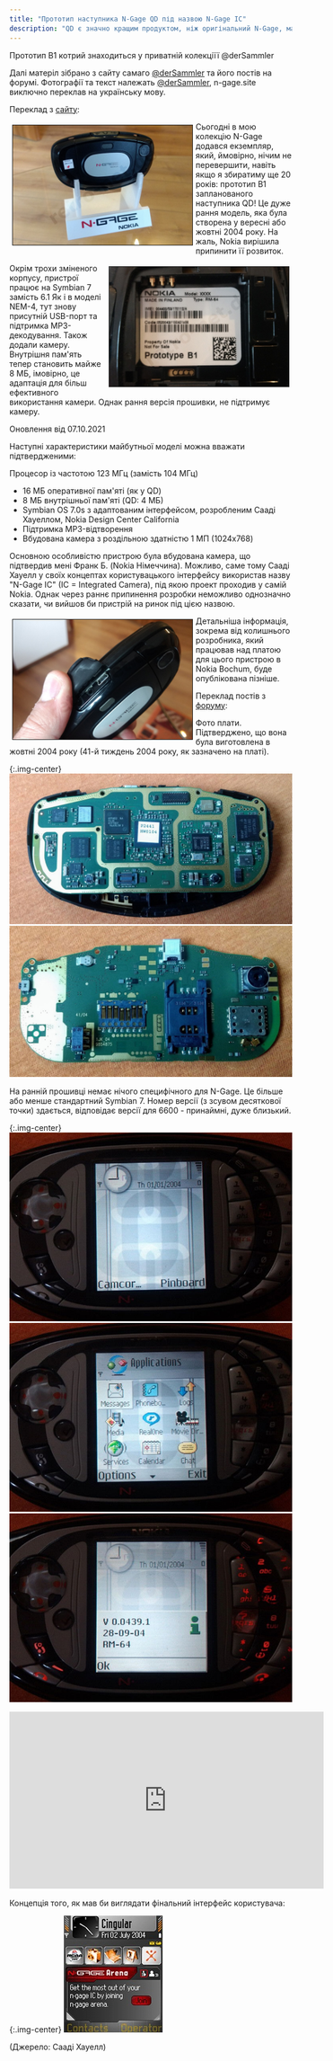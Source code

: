 ```yaml
---
title: "Прототип наступника N-Gage QD під назвою N-Gage IC"
description: "QD є значно кращим продуктом, ніж оригінальний N-Gage, маючи як менший розмір, так і новий механізм заміни ігрових карток... [Цей пристрій] рекомендується. -- Mobile Burn"
---
```


Прототип B1 котрий знаходиться у приватній колекціїї @derSammler

Далі матеріл зібрано з сайту самаго [@derSammler](http://retro-net.de/) та його постів на форумі. Фотографії та текст належать [@derSammler](http://retro-net.de/), n-gage.site виключно переклав на українську мову.

Переклад з [сайту](http://retro-net.de/exklusiv-prototyp-des-n-gage-qd-nachfolgers-gefunden.html):

<img alt="n-gage-ic" src="/n-gage/articles/IMG_20211001_174153877.jpg" width="320" height="213.33333333333" vspace="5" hspace="5" border="1" align="left">

Сьогодні в мою колекцію N-Gage додався екземпляр, який, ймовірно, нічим не перевершити, навіть якщо я збиратиму ще 20 років: прототип B1 запланованого наступника QD! Це дуже рання модель, яка була створена у вересні або жовтні 2004 року. На жаль, Nokia вирішила припинити її розвиток.

<img alt="n-gage-ic" src="/n-gage/articles/IMG_20211001_174227139.jpg" width="320" height="213.33333333333" vspace="5" hspace="5" border="1" align="right">


Окрім трохи зміненого корпусу, пристрої працює на Symbian 7 замість 6.1 Як і в моделі NEM-4, тут знову присутній USB-порт та підтримка MP3-декодування. Також додали камеру. Внутрішня пам'ять тепер становить майже 8 МБ, імовірно, це адаптація для більш ефективного використання камери. Однак рання версія прошивки, не підтримує камеру.

Оновлення від 07.10.2021

Наступні характеристики майбутньої моделі можна вважати підтвердженими:

Процесор із частотою 123 МГц (замість 104 МГц)
* 16 МБ оперативної пам'яті (як у QD)
* 8 МБ внутрішньої пам'яті (QD: 4 МБ)
* Symbian OS 7.0s з адаптованим інтерфейсом, розробленим Сааді Хауеллом, Nokia Design Center California
* Підтримка MP3-відтворення
* Вбудована камера з роздільною здатністю 1 МП (1024x768)

Основною особливістю пристрою була вбудована камера, що підтвердив мені Франк Б. (Nokia Німеччина). Можливо, саме тому Сааді Хауелл у своїх концептах користувацького інтерфейсу використав назву "N-Gage IC" (IC = Integrated Camera), під якою проект проходив у самій Nokia. Однак через раннє припинення розробки неможливо однозначно сказати, чи вийшов би пристрій на ринок під цією назвою.

<img alt="n-gage-ic" src="/n-gage/articles/IMG_20211001_174255304.jpg" width="320" height="213.33333333333" vspace="5" hspace="5" border="1" align="left">

Детальніша інформація, зокрема від колишнього розробника, який працював над платою для цього пристрою в Nokia Bochum, буде опублікована пізніше.

Переклад постів з [форуму](https://forums.atariage.com/topic/325544-planned-successor-to-nokia-n-gage-qd-found-n-gage-ic/):

Фото плати. Підтверджено, що вона була виготовлена в жовтні 2004 року (41-й тиждень 2004 року, як зазначено на платі).

{:.img-center}
![pcb](/n-gage/articles/IMG_20211003_151107455.jpg)
![pcb](/n-gage/articles/IMG_20211003_151210251.jpg)


На ранній прошивці немає нічого специфічного для N-Gage. Це більше або менше стандартний Symbian 7. Номер версії (з зсувом десяткової точки) здається, відповідає версії для 6600 - принаймні, дуже близький.

{:.img-center}
![firmware](/n-gage/articles/IMG_20211004_165120023.jpg)
![firmware](/n-gage/articles/IMG_20211004_165128511.jpg)
![firmware](/n-gage/articles/IMG_20211004_165159230.jpg)


<iframe width="560" height="315" src="https://www.youtube.com/embed/bpw0ESI9Fm8?si=8QTSeK447VjSR9mX" title="YouTube video player" frameborder="0" allow="accelerometer; autoplay; clipboard-write; encrypted-media; gyroscope; picture-in-picture; web-share" referrerpolicy="strict-origin-when-cross-origin" allowfullscreen></iframe>

Концепція того, як мав би виглядати фінальний інтерфейс користувача:

{:.img-center}
![ic_ui](/n-gage/articles/ic_ui.jpg)

(Джерело: Сааді Хауелл)
